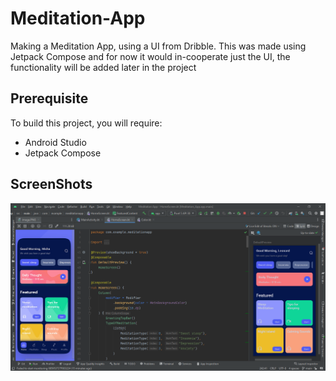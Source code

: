 # Meditation-App
Making a Meditation App, using a UI from Dribble.
This was made using Jetpack Compose and for now it would in-cooperate just the UI,
the functionality will be added later in the project

## Prerequisite
To build this project, you will require:
* Android Studio
* Jetpack Compose

## ScreenShots
![](app/src/main/res/drawable/meditation_app.png)